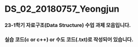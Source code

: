 # DS_02_20180757_Yeongjun
### 23-1학기 자료구조(Data Structure) 수업 과제 모음입니다.
### 실습 코드(c or c++) or 수도 코드(.txt)로 작성되어 있습니다.
